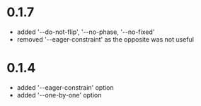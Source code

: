 # 0.1.7

- added '--do-not-flip', '--no-phase, '--no-fixed'
- removed '--eager-constraint' as the opposite was not useful

# 0.1.4

- added '--eager-constrain' option
- added '--one-by-one' option
